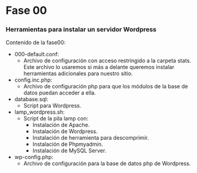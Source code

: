 # Fase 00
### Herramientas para instalar un servidor Wordpress 
Contenido de la fase00:
- 000-default.conf:
	- Archivo de configuración con acceso restringido a la carpeta stats. Este archivo lo usaremos si más a delante queremos instalar herramientas adicionales para nuestro sitio.
- config.inc.php:
	- Archivo de configuración php para que los módulos de la base de datos puedan acceder a ella.
- database.sql:
	- Script para Wordpress.
- lamp_wordpress.sh:
	- Script de la pila lamp con:
		- Instalación de Apache.
		- Instalación de Wordpress.
		- Instalación de herramienta para descomprimir.
		- Instalación de Phpmyadmin.
		- Instalación de MySQL Server.
- wp-config.php:
	- Archivo de configuración para la base de datos php de Wordpress.